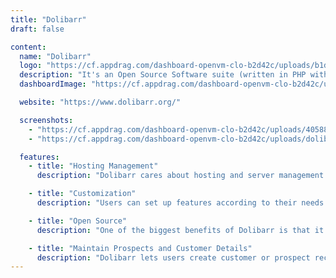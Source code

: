 ```yaml
---
title: "Dolibarr"
draft: false

content:
  name: "Dolibarr"
  logo: "https://cf.appdrag.com/dashboard-openvm-clo-b2d42c/uploads/b1dcd0fdac8d1ed246610a1c4979ecfdf729c4b5-RUJF.png"
  description: "It's an Open Source Software suite (written in PHP with optional JavaScript enhancements) designed for small, medium or large companies, foundations and freelancers."
  dashboardImage: "https://cf.appdrag.com/dashboard-openvm-clo-b2d42c/uploads/4058858e-d8ba-44d1-b716-61474e57f960-jH9R.jpg"

  website: "https://www.dolibarr.org/"

  screenshots:
    - "https://cf.appdrag.com/dashboard-openvm-clo-b2d42c/uploads/4058858e-d8ba-44d1-b716-61474e57f960-jH9R.jpg"
    - "https://cf.appdrag.com/dashboard-openvm-clo-b2d42c/uploads/dolibarr-sanjay-u83-8i1Q.jpg"

  features:
    - title: "Hosting Management"
      description: "Dolibarr cares about hosting and server management. You will get the services you need."

    - title: "Customization"
      description: "Users can set up features according to their needs and choose from options like marketing, sales, manufacturing, human resources, accounting, logistics, invoicing, stock and more."

    - title: "Open Source"
      description: "One of the biggest benefits of Dolibarr is that it has no cost of entry thanks to its open-source model. This allows thousands of end users, testers and developers to work on projects, provide feedback and help Dolibarr continually innovate."

    - title: "Maintain Prospects and Customer Details"
      description: "Dolibarr lets users create customer or prospect records by adding their personal information to the database. It also helps create alternative contacts for every prospect and displays the status and potential of the opportunity."
---
```

